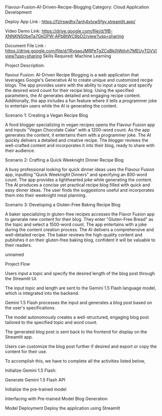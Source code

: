 Flavour-Fusion-AI-Driven-Recipe-Blogging
Category: Cloud Application Development

Deploy App Link :
https://fzlrswdhx7anh4xtxw5fgy.streamlit.app/

Video Demo Link:
https://drive.google.com/file/d/1fB-XNNKNS0beTa7GkDPW-APbBtWC6bD2/view?usp=sharing

Document File Link :
https://drive.google.com/file/d/1RvqaoJMRPeTgZCqBk0jWdvh7MEUyTGVV/view?usp=sharing
Skills Required: Machine Learning

Project Description:

flavour Fusion: AI-Driven Recipe Blogging is a web application that leverages Google's Generative AI to create unique and customized recipe blogs. The app provides users with the ability to input a topic and specify the desired word count for their recipe blog. Using the specified parameters, the AI generates detailed and engaging recipe content. Additionally, the app includes a fun feature where it tells a programmer joke to entertain users while the AI is generating the content.

Scenario 1: Creating a Vegan Recipe Blog

A food blogger specializing in vegan recipes opens the Flavour Fusion app and inputs "Vegan Chocolate Cake" with a 1200-word count. As the app generates the content, it entertains them with a programmer joke. The AI quickly delivers a detailed and creative recipe. The blogger reviews the well-crafted content and incorporates it into their blog, ready to share with their audience.

Scenario 2: Crafting a Quick Weeknight Dinner Recipe Blog

A busy professional looking for quick dinner ideas uses the Flavour Fusion app, inputting "Quick Weeknight Dinners" and specifying an 800-word count. The app provides a lighthearted joke while generating the content. The AI produces a concise yet practical recipe blog filled with quick and easy dinner ideas. The user finds the suggestions useful and incorporates them into their weeknight meal planning.

Scenario 3: Developing a Gluten-Free Baking Recipe Blog

A baker specializing in gluten-free recipes accesses the Flavor Fusion app to generate new content for their blog. They enter "Gluten-Free Bread" as the topic and select a 1500-word count. The app entertains with a joke during the content creation process. The AI delivers a comprehensive and well-detailed recipe. The baker reviews the high-quality content and publishes it on their gluten-free baking blog, confident it will be valuable to their readers.

unnamed

Project Flow

Users input a topic and specify the desired length of the blog post through the Streamlit UI.

The input topic and length are sent to the Gemini 1.5 Flash language model, which is integrated into the backend.

Gemini 1.5 Flash processes the input and generates a blog post based on the user's specifications.

The model autonomously creates a well-structured, engaging blog post tailored to the specified topic and word count.

The generated blog post is sent back to the frontend for display on the Streamlit app.

Users can customize the blog post further if desired and export or copy the content for their use.

To accomplish this, we have to complete all the activities listed below,

Initialize Gemini 1.5 Flash:

Generate Gemini 1.5 Flash API

Initialize the pre-trained model

Interfacing with Pre-trained Model Blog Generation

Model Deployment Deploy the application using Streamlit
